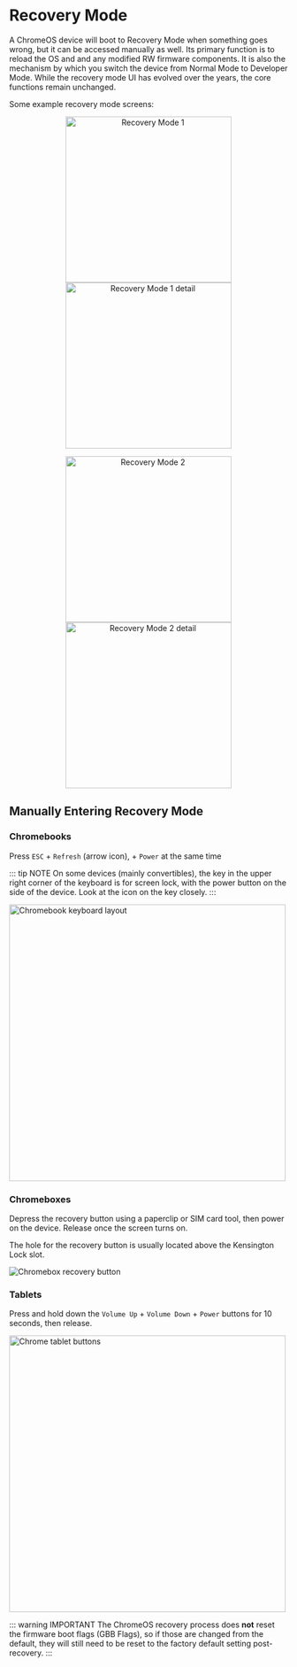# Recovery Mode

A ChromeOS device will boot to Recovery Mode when something goes wrong, but it can be accessed manually as well. Its primary function is to reload the OS and and any modified RW firmware components. It is also the mechanism by which you switch the device from Normal Mode to Developer Mode. While the recovery mode UI has evolved over the years, the core functions remain unchanged.

Some example recovery mode screens:

<p align="center">
<img src="/images/cros_recovery_old.jpg" alt="Recovery Mode 1" width="300">
<img src="/images/cros_recovery_old_details.jpg" alt="Recovery Mode 1 detail" width="300"/>
</p>
<p align="center">
<img src="/images/cros_recovery_new.jpg" alt="Recovery Mode 2" width="300"/>
<img src="/images/cros_recovery_new_details.jpg" alt="Recovery Mode 2 detail" width="300"/>
</p>


## Manually Entering Recovery Mode

### Chromebooks

Press `ESC` + `Refresh` (arrow icon), + `Power` at the same time

::: tip NOTE
On some devices (mainly convertibles), the key in the upper right corner of the keyboard is for screen lock, with the power button on the side of the device. Look at the icon on the key closely.
:::

<img src="/recovery/recovery-keyboard-hint.png" alt="Chromebook keyboard layout" width=500>

### Chromeboxes

Depress the recovery button using a paperclip or SIM card tool, then power on the device. Release once the screen turns on.

The hole for the recovery button is usually located above the Kensington Lock slot.

<img src="/recovery/recovery-chromebox-hint.png" alt="Chromebox recovery button">

### Tablets

Press and hold down the `Volume Up` + `Volume Down` + `Power` buttons for 10 seconds, then release.

<img src="/recovery/recovery-tablet-hint.png" alt="Chrome tablet buttons" width=500>


::: warning IMPORTANT
The ChromeOS recovery process does **not** reset the firmware boot flags (GBB Flags), so if those are changed from the default, they will still need to be reset to the factory default setting post-recovery.
:::
